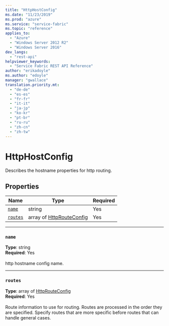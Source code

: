 ```yaml
---
title: "HttpHostConfig"
ms.date: "11/23/2019"
ms.prod: "azure"
ms.service: "service-fabric"
ms.topic: "reference"
applies_to: 
  - "Azure"
  - "Windows Server 2012 R2"
  - "Windows Server 2016"
dev_langs: 
  - "rest-api"
helpviewer_keywords: 
  - "Service Fabric REST API Reference"
author: "erikadoyle"
ms.author: "edoyle"
manager: "gwallace"
translation.priority.mt: 
  - "de-de"
  - "es-es"
  - "fr-fr"
  - "it-it"
  - "ja-jp"
  - "ko-kr"
  - "pt-br"
  - "ru-ru"
  - "zh-cn"
  - "zh-tw"
---
```

# HttpHostConfig

Describes the hostname properties for http routing.

## Properties
| Name | Type | Required |
| --- | --- | --- |
| [`name`](#name) | string | Yes |
| [`routes`](#routes) | array of [HttpRouteConfig](sfclient-model-httprouteconfig.md) | Yes |

____
### `name`
__Type__: string <br/>
__Required__: Yes<br/>
<br/>
http hostname config name.

____
### `routes`
__Type__: array of [HttpRouteConfig](sfclient-model-httprouteconfig.md) <br/>
__Required__: Yes<br/>
<br/>
Route information to use for routing. Routes are processed in the order they are specified. Specify routes that are more specific before routes that can handle general cases.

